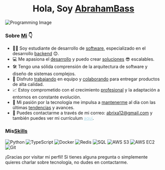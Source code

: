 <div align="center">
  <h1 align="center">Hola, Soy <a href="https://github.com/AbrahamBass/AbrahamBass">AbrahamBass</a> </h1>
</div>

![Programming Image](https://your-cool-programming-image-link.jpg)

<div>
  <h3>Sobre <a href="https://github.com/AbrahamBass/AbrahamBass">Mi</a> 👇</h1>
</div>

- 👨‍💻 Soy estudiante de desarrollo de [software](https://github.com/AbrahamBass/AbrahamBass), especializado en el desarrollo [backend](https://github.com/AbrahamBass/AbrahamBass) 😊.
- 💻 Me apasiona el [desarrollo](https://github.com/AbrahamBass/AbrahamBass) y puedo crear [soluciones](https://github.com/AbrahamBass/AbrahamBass) 😎 escalables.
- 🛠️ Tengo una sólida comprensión de la arquitectura de software y diseño de sistemas complejos.
- 🤝 Disfruto [trabajando](https://github.com/AbrahamBass/AbrahamBass) en equipo y [colaborando](https://github.com/AbrahamBass/AbrahamBass) para entregar productos de alta calidad.
- 📈 Estoy comprometido con el crecimiento [profesional](https://github.com/AbrahamBass/AbrahamBass) y la adaptación a entornos en constante evolución.
- 🚀 Mi pasión por la tecnología me impulsa a [mantenerme](https://github.com/AbrahamBass/AbrahamBass) al día con las últimas [tendencias](https://github.com/AbrahamBass/AbrahamBass) y avances.
- 📧 Puedes contactarme a través de mi correo: <span style="color: lightblue; text-decoration: underline; text-decoration-color: lightblue;">abrixa12@gmail.com</span> y también puedes ver mi currículum <a href="https://www.link-a-tu-curriculum.com" style="color: lightblue; text-decoration: underline; text-decoration-color: lightblue;">aquí</a>.

<div>
  <h3>Mis<a href="https://github.com/AbrahamBass/AbrahamBass">Skills</a> </h1>
</div>

![Python](https://img.shields.io/badge/Python-3776AB?style=for-the-badge&logo=python&logoColor=white)
![TypeScript](https://img.shields.io/badge/TypeScript-3178C6?style=for-the-badge&logo=typescript&logoColor=white)
![Docker](https://img.shields.io/badge/Docker-2496ED?style=for-the-badge&logo=docker&logoColor=white)
![Redis](https://img.shields.io/badge/Redis-DC382D?style=for-the-badge&logo=redis&logoColor=white)
![SQL](https://img.shields.io/badge/SQL-4479A1?style=for-the-badge&logo=sql&logoColor=white)
![AWS S3](https://img.shields.io/badge/AWS_S3-569A31?style=for-the-badge&logo=amazon-s3&logoColor=white)
![AWS EC2](https://img.shields.io/badge/AWS_EC2-FF9900?style=for-the-badge&logo=amazon-ec2&logoColor=white)
![Git](https://img.shields.io/badge/Git-F05032?style=for-the-badge&logo=git&logoColor=white)

¡Gracias por visitar mi perfil! Si tienes alguna pregunta o simplemente quieres charlar sobre tecnología, no dudes en contactarme.
